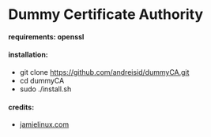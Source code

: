 # Dummy Certificate Authority 

#### requirements: openssl
#### installation:
* git clone https://github.com/andreisid/dummyCA.git
* cd dummyCA
* sudo ./install.sh


#### credits: 
* [jamielinux.com](https://jamielinux.com/docs/openssl-certificate-authority/)
